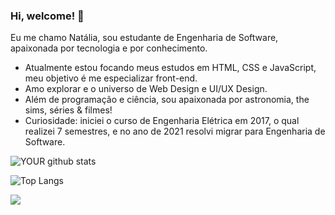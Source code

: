 ### Hi, welcome! 👋
Eu me chamo Natália, sou estudante de Engenharia de Software, apaixonada por tecnologia e por conhecimento.
<ul>
<li>Atualmente estou focando meus estudos em HTML, CSS e JavaScript, meu objetivo é me especializar front-end.</li>
<li>Amo explorar e o universo de Web Design e UI/UX Design.</li>
<li>Além de programação e ciência, sou apaixonada por astronomia, the sims, séries & filmes!</li>
<li>Curiosidade: iniciei o curso de Engenharia Elétrica em 2017, o qual realizei 7 semestres, e no ano de 2021 resolvi migrar para Engenharia de Software.</li>
</ul>

![YOUR github stats](https://github-readme-stats.vercel.app/api?username=nataliakrein&theme=radical)

![Top Langs](https://github-readme-stats.vercel.app/api/top-langs/?username=nataliakrein&langs_count=8&theme=radical)

[<img src="https://img.shields.io/badge/linkedin-%230077B5.svg?&style=for-the-badge&logo=linkedin&color=d93a7c&logoColor=white" />](https://www.linkedin.com/in/nataliakrein/) 
